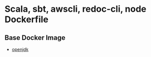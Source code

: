 # Scala, sbt, awscli, redoc-cli, node Dockerfile

## Base Docker Image ##

* [openjdk](https://hub.docker.com/_/openjdk)
